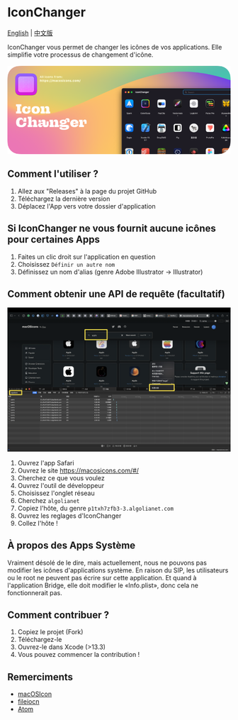 # IconChanger

[English](./README.md) | [中文版](./README-zh.md) 

IconChanger vous permet de changer les icônes de vos applications. Elle simplifie votre processus de changement d'icône.
<br><br>
![](./Github/Github-Iconchanger.png)

## Comment l'utiliser ?

1. Allez aux "Releases" à la page du projet GitHub
2. Téléchargez la dernière version
3. Déplacez l'App vers votre dossier d'application

## Si IconChanger ne vous fournit aucune icônes pour certaines Apps

1. Faites un clic droit sur l'application en question
2. Choisissez `Définir un autre nom`
3. Définissez un nom d'alias (genre Adobe Illustrator -> Illustrator)


## Comment obtenir une API de requête (facultatif)

![](./Github/Api.png)

1. Ouvrez l'app Safari
2. Ouvrez le site https://macosicons.com/#/
3. Cherchez ce que vous voulez
4. Ouvrez l'outil de développeur
5. Choisissez l'onglet réseau
6. Cherchez `algolianet`
7. Copiez l'hôte, du genre `p1txh7zfb3-3.algolianet.com`
8. Ouvrez les reglages d'IconChanger
9. Collez l'hôte !

## À propos des Apps Système

Vraiment désolé de le dire, mais actuellement, nous ne pouvons pas modifier les icônes d'applications système. En raison du SIP, les utilisateurs ou le root ne peuvent pas écrire sur cette application. Et quand à l'application Bridge, elle doit modifier le «Info.plist», donc cela ne fonctionnerait pas.

## Comment contribuer ?

1. Copiez le projet (Fork)
2. Téléchargez-le
3. Ouvrez-le dans Xcode (>13.3)
4. Vous pouvez commencer la contribution !

## Remerciments

* [macOSIcon](https://macosicons.com/#/)
* [fileiocn](https://github.com/mklement0/fileicon)
* [Atom](https://github.com/atomtoto)
